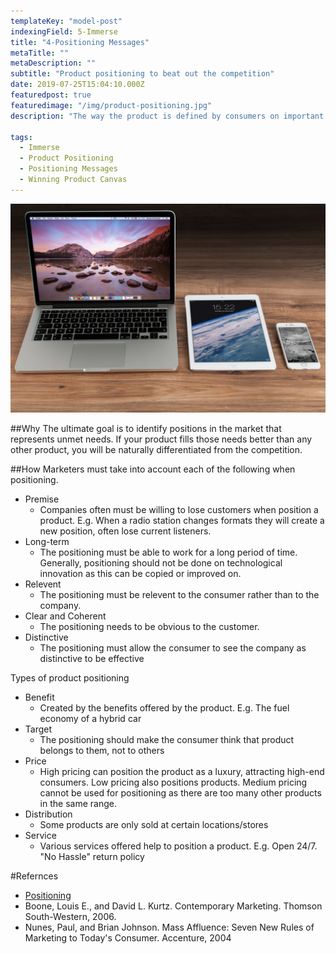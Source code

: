 ```yaml
---
templateKey: "model-post"
indexingField: 5-Immerse
title: "4-Positioning Messages"
metaTitle: ""
metaDescription: ""
subtitle: "Product positioning to beat out the competition"
date: 2019-07-25T15:04:10.000Z
featuredpost: true
featuredimage: "/img/product-positioning.jpg"
description: "The way the product is defined by consumers on important attributes. Product positioning helps to place the product in the consumer's mind relative to competing products. E.g. Car companies position their products as fast, fun, exciting, fuel efficient etc..."

tags:
  - Immerse
  - Product Positioning
  - Positioning Messages
  - Winning Product Canvas
---
```


![flavor wheel](/img/product-positioning.jpg)

##Why
The ultimate goal is to identify positions in the market that represents unmet needs. If your product fills those needs better than any other product, you will be naturally differentiated from the competition.

##How
Marketers must take into account each of the following when positioning.

- Premise
  - Companies often must be willing to lose customers when position a product. E.g. When a radio station changes formats they will create a new position, often lose current listeners.
- Long-term
  - The positioning must be able to work for a long period of time. Generally, positioning should not be done on technological innovation as this can be copied or improved on.
- Relevent
  - The positioning must be relevent to the consumer rather than to the company.
- Clear and Coherent
  - The positioning needs to be obvious to the customer.
- Distinctive
  - The positioning must allow the consumer to see the company as distinctive to be effective

Types of product positioning

- Benefit
  - Created by the benefits offered by the product. E.g. The fuel economy of a hybrid car
- Target
  - The positioning should make the consumer think that product belongs to them, not to others
- Price
  - High pricing can position the product as a luxury, attracting high-end consumers. Low pricing also positions products. Medium pricing cannot be used for positioning as there are too many other products in the same range.
- Distribution
  - Some products are only sold at certain locations/stores
- Service
  - Various services offered help to position a product. E.g. Open 24/7. "No Hassle" return policy

#Refernces

- [Positioning](<https://en.wikipedia.org/wiki/Positioning_(marketing)>)
- Boone, Louis E., and David L. Kurtz. Contemporary Marketing. Thomson South-Western, 2006.
- Nunes, Paul, and Brian Johnson. Mass Affluence: Seven New Rules of Marketing to Today's Consumer. Accenture, 2004
